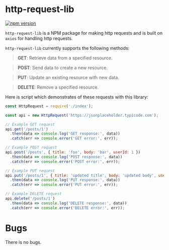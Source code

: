 # http-request-lib

[![npm version](https://img.shields.io/npm/v/http-request-lib)](https://www.npmjs.com/package/http-request-lib)



```http-request-lib``` is a NPM package for making http requests and is built on `axios` for handling http requests.




`http-request-lib` currently supports the following methods: 

> **GET**: Retrieve data from a specified resource.

> **POST**: Send data to create a new resource.

> **PUT**: Update an existing resource with new data.

> **DELETE**: Remove a specified resource.


Here is script which demonstrates of these requests with this library:
```javascript
const HttpRequest = require('./index');

const api = new HttpRequest('https://jsonplaceholder.typicode.com');

// Example GET request
api.get('/posts/1')
  .then(data => console.log('GET response:', data))
  .catch(err => console.error('GET error:', err));

// Example POST request
api.post('/posts', { title: 'foo', body: 'bar', userId: 1 })
  .then(data => console.log('POST response:', data))
  .catch(err => console.error('POST error:', err));

// Example PUT request
api.put('/posts/1', { title: 'updated title', body: 'updated body', userId: 1 })
  .then(data => console.log('PUT response:', data))
  .catch(err => console.error('PUT error:', err));

// Example DELETE request
api.delete('/posts/1')
  .then(data => console.log('DELETE response:', data))
  .catch(err => console.error('DELETE error:', err));
```

# Bugs

There is no bugs.
